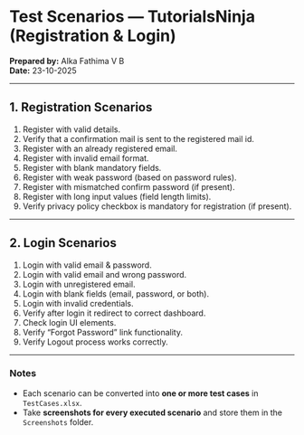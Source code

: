 # Test Scenarios — TutorialsNinja (Registration & Login)

**Prepared by:** Alka Fathima V B  
**Date:** 23-10-2025

---

## 1. Registration Scenarios

1. Register with valid details.
2. Verify that a confirmation mail is sent to the registered mail id.  
3. Register with an already registered email.  
4. Register with invalid email format.  
5. Register with blank mandatory fields.  
6. Register with weak password (based on password rules).  
7. Register with mismatched confirm password (if present).  
8. Register with long input values (field length limits).   
9. Verify privacy policy checkbox is mandatory for registration (if present).   

---

## 2. Login Scenarios

1. Login with valid email & password.  
2. Login with valid email and wrong password.  
3. Login with unregistered email.  
4. Login with blank fields (email, password, or both).  
5. Login with invalid credentials. 
6. Verify after login it redirect to correct dashboard. 
7. Check login UI elements.  
8. Verify “Forgot Password” link functionality.  
9. Verify Logout process works correctly.

---

### Notes

- Each scenario can be converted into **one or more test cases** in `TestCases.xlsx`.    
- Take **screenshots for every executed scenario** and store them in the `Screenshots` folder.  
